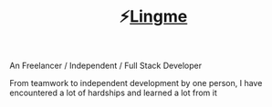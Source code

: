 <h1 align="center">⚡<a href="https://lingmin.me/" target="_blank">Lingme</a></h1>

<br/>

An Freelancer / Independent / Full Stack Developer

From teamwork to independent development by one person, I have encountered a lot of hardships and learned a lot from it

<div style="margin-left: 30px;">

<br/>

</div>
